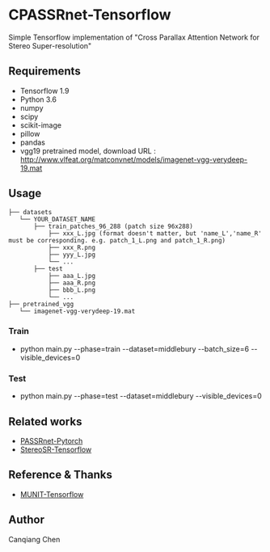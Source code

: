 # CPASSRnet-Tensorflow
Simple Tensorflow implementation of "Cross Parallax Attention Network for Stereo Super-resolution"

## Requirements
* Tensorflow 1.9
* Python 3.6
* numpy
* scipy
* scikit-image
* pillow
* pandas
* vgg19 pretrained model, download URL : http://www.vlfeat.org/matconvnet/models/imagenet-vgg-verydeep-19.mat

## Usage
```
├── datasets
   └── YOUR_DATASET_NAME
       ├── train_patches_96_288 (patch size 96x288)
           ├── xxx_L.jpg (format doesn't matter, but 'name_L','name_R' must be corresponding. e.g. patch_1_L.png and patch_1_R.png)
           ├── xxx_R.png
           ├── yyy_L.jpg
           └── ...
       ├── test
           ├── aaa_L.jpg 
           ├── aaa_R.png 
           ├── bbb_L.png
           └── ...
├── pretrained_vgg
   └── imagenet-vgg-verydeep-19.mat
```

### Train
* python main.py --phase=train --dataset=middlebury --batch_size=6 --visible_devices=0

### Test
* python main.py --phase=test --dataset=middlebury --visible_devices=0


## Related works
* [PASSRnet-Pytorch](https://github.com/LongguangWang/PASSRnet)
* [StereoSR-Tensorflow](https://github.com/PeterZhouSZ/stereosr)

## Reference & Thanks
* [MUNIT-Tensorflow](https://github.com/taki0112/MUNIT-Tensorflow)

## Author
Canqiang Chen
